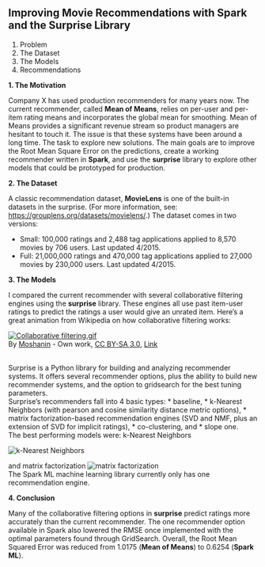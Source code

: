 ## Improving Movie Recommendations with Spark and the Surprise Library

1.	Problem
2.	The Dataset
3.	The Models
4.	Recommendations

**1.	The Motivation**

Company X has used production recommenders for many years now. The current recommender, called **Mean of Means**, relies on per-user and per-item rating means and incorporates the global mean for smoothing. Mean of Means provides a significant revenue stream so product managers are hesitant to touch it. The issue is that these systems have been around a long time. The task to explore new solutions. The main goals are to improve the Root Mean Square Error on the predictions, create a working recommender written in **Spark**, and use the **surprise** library to explore other models that could be prototyped for production.

**2.	The Dataset**

A classic recommendation dataset, **MovieLens** is one of the built-in datasets in the surprise. (For more information, see: https://grouplens.org/datasets/movielens/.) The dataset comes in two versions:
* Small: 100,000 ratings and 2,488 tag applications applied to 8,570 movies by 706 users. Last updated 4/2015.
* Full: 21,000,000 ratings and 470,000 tag applications applied to 27,000 movies by 230,000 users. Last updated 4/2015.

**3.	The Models**

I compared the current recommender with several collaborative filtering engines using the **surprise** library. These engines all use past item-user ratings to predict the ratings a user would give an unrated item. Here’s a great animation from Wikipedia on how collaborative filtering works:
<p><a href="https://commons.wikimedia.org/wiki/File:Collaborative_filtering.gif#/media/File:Collaborative_filtering.gif"><img src="https://upload.wikimedia.org/wikipedia/commons/5/52/Collaborative_filtering.gif" alt="Collaborative filtering.gif"></a><br>By <a href="//commons.wikimedia.org/w/index.php?title=User:Moshanin&amp;action=edit&amp;redlink=1" class="new" title="User:Moshanin (page does not exist)">Moshanin</a> - <span class="int-own-work" lang="en">Own work</span>, <a href="https://creativecommons.org/licenses/by-sa/3.0" title="Creative Commons Attribution-Share Alike 3.0">CC BY-SA 3.0</a>, <a href="https://commons.wikimedia.org/w/index.php?curid=24097346">Link</a></p>
<br>
Surprise is a Python library for building and analyzing recommender systems. It offers several recommender options, plus the ability to build new recommender systems, and the option to gridsearch for the best tuning parameters. 
<br>
Surprise’s recommenders fall into 4 basic types: 
* baseline, 
* k-Nearest Neighbors (with pearson and cosine similarity distance metric options), 
* matrix factorization-based recommendation engines (SVD and NMF, plus an extension of SVD for implicit ratings), 
* co-clustering, and
* slope one.
<br>
The best performing models were:
k-Nearest Neighbors

![k-Nearest Neighbors](https://www.jeremyjordan.me/content/images/2017/06/Screen-Shot-2017-06-17-at-9.30.39-AM-1.png) 

and matrix factorization
![matrix factorization](https://www.altoros.com/blog/wp-content/uploads/2018/03/collaborative-filtering-with-tensorflow-for-recommender-systems-v1.png) 
<br>
The Spark ML machine learning library currently only has one recommendation engine.

**4.	Conclusion**

Many of the collaborative filtering options in **surprise** predict ratings more accurately than the current recommender. The one recommender option available in Spark also lowered the RMSE once implemented with the optimal parameters found through GridSearch. Overall, the Root Mean Squared Error was reduced from 1.0175 (**Mean of Means**) to 0.6254 (**Spark ML**).

